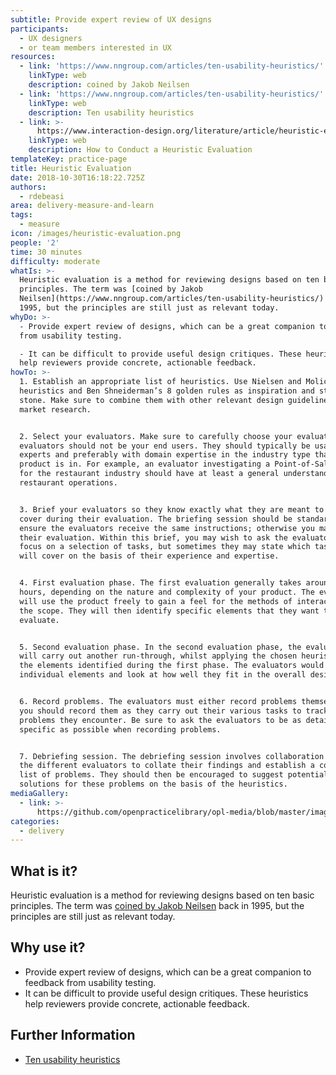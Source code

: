 ```yaml
---
subtitle: Provide expert review of UX designs
participants:
  - UX designers
  - or team members interested in UX
resources:
  - link: 'https://www.nngroup.com/articles/ten-usability-heuristics/'
    linkType: web
    description: coined by Jakob Neilsen
  - link: 'https://www.nngroup.com/articles/ten-usability-heuristics/'
    linkType: web
    description: Ten usability heuristics
  - link: >-
      https://www.interaction-design.org/literature/article/heuristic-evaluation-how-to-conduct-a-heuristic-evaluation
    linkType: web
    description: How to Conduct a Heuristic Evaluation
templateKey: practice-page
title: Heuristic Evaluation
date: 2018-10-30T16:18:22.725Z
authors:
  - rdebeasi
area: delivery-measure-and-learn
tags:
  - measure
icon: /images/heuristic-evaluation.png
people: '2'
time: 30 minutes
difficulty: moderate
whatIs: >-
  Heuristic evaluation is a method for reviewing designs based on ten basic
  principles. The term was [coined by Jakob
  Neilsen](https://www.nngroup.com/articles/ten-usability-heuristics/) back in
  1995, but the principles are still just as relevant today.
whyDo: >-
  - Provide expert review of designs, which can be a great companion to feedback
  from usability testing.

  - It can be difficult to provide useful design critiques. These heuristics
  help reviewers provide concrete, actionable feedback.
howTo: >-
  1. Establish an appropriate list of heuristics. Use Nielsen and Molich's 10
  heuristics and Ben Shneiderman’s 8 golden rules as inspiration and stepping
  stone. Make sure to combine them with other relevant design guidelines and
  market research.


  2. Select your evaluators. Make sure to carefully choose your evaluators. Your
  evaluators should not be your end users. They should typically be usability
  experts and preferably with domain expertise in the industry type that your
  product is in. For example, an evaluator investigating a Point-of-Sale system
  for the restaurant industry should have at least a general understanding of
  restaurant operations.


  3. Brief your evaluators so they know exactly what they are meant to do and
  cover during their evaluation. The briefing session should be standardized to
  ensure the evaluators receive the same instructions; otherwise you may bias
  their evaluation. Within this brief, you may wish to ask the evaluators to
  focus on a selection of tasks, but sometimes they may state which tasks they
  will cover on the basis of their experience and expertise.


  4. First evaluation phase. The first evaluation generally takes around two
  hours, depending on the nature and complexity of your product. The evaluators
  will use the product freely to gain a feel for the methods of interaction and
  the scope. They will then identify specific elements that they want to
  evaluate.


  5. Second evaluation phase. In the second evaluation phase, the evaluators
  will carry out another run-through, whilst applying the chosen heuristics to
  the elements identified during the first phase. The evaluators would focus on
  individual elements and look at how well they fit in the overall design.


  6. Record problems. The evaluators must either record problems themselves or
  you should record them as they carry out their various tasks to track any
  problems they encounter. Be sure to ask the evaluators to be as detailed and
  specific as possible when recording problems.


  7. Debriefing session. The debriefing session involves collaboration between
  the different evaluators to collate their findings and establish a complete
  list of problems. They should then be encouraged to suggest potential
  solutions for these problems on the basis of the heuristics.
mediaGallery:
  - link: >-
      https://github.com/openpracticelibrary/opl-media/blob/master/images/heuristic%20evaluation.png?raw=true
categories: 
  - delivery
---
```

## What is it?
Heuristic evaluation is a method for reviewing designs based on ten basic principles. The term was [coined by Jakob Neilsen](https://www.nngroup.com/articles/ten-usability-heuristics/) back in 1995, but the principles are still just as relevant today.

## Why use it?
- Provide expert review of designs, which can be a great companion to feedback from usability testing.
- It can be difficult to provide useful design critiques. These heuristics help reviewers provide concrete, actionable feedback.

## Further Information
- [Ten usability heuristics](https://www.nngroup.com/articles/ten-usability-heuristics/)
